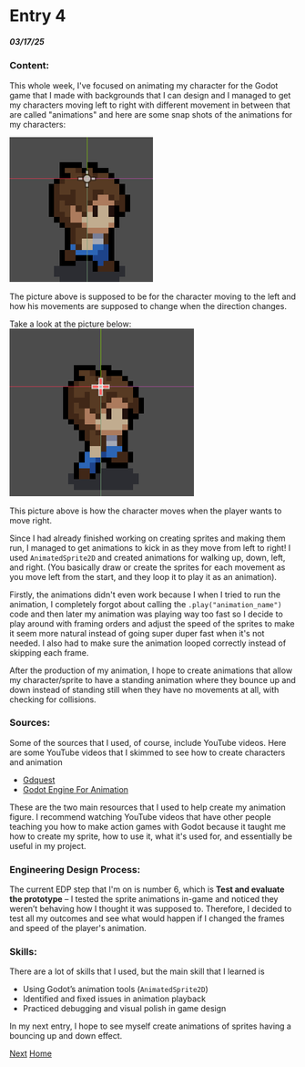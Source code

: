 
# Entry 4
##### 03/17/25

### Content:

This whole week, I've focused on animating my character for the Godot game that I made with backgrounds that I can design and I managed to get my characters moving left to right with different movement in between that are called "animations" and here are some snap shots of the animations for my characters: <br>

![godot Left animation character picture](sideview1.png) <br>

The picture above is supposed to be for the character  moving to the left and how his movements are supposed to change when the direction changes.

Take a look at the picture below:<br>
![godot Right animation character picture](sideview.png)<br>


This picture above is how the character moves when the player wants to move right.

Since I had already finished working on creating sprites and making them run, I managed to get animations to kick in as they move from left to right!
I used `AnimatedSprite2D` and created animations for walking up, down, left, and right. (You basically draw or create the sprites for each movement as you move left from the start, and they loop it to play it as an animation).

Firstly, the animations didn't even work because I when I tried to run the animation, I completely forgot about calling the `.play("animation_name")` code and then later my animation was playing way too fast so I decide to play around with framing orders and adjust the speed of the sprites to make it seem more natural instead of going super duper fast when it's not needed. I also had to make sure the animation looped correctly instead of skipping each frame.

After the production of my animation, I hope to create animations that allow my character/sprite to have a standing animation where they bounce up and down instead of standing still when they have no movements at all, with checking for collisions.

### Sources:

Some of the sources that I used, of course, include YouTube videos.
Here are some YouTube videos that I skimmed to see how to create characters and animation
- [Gdquest](https://www.youtube.com/watch?v=5V9f3MT86M8)
- [Godot Engine For Animation](https://docs.godotengine.org/en/stable/classes/class_animatedsprite2d.html)

These are the two main resources that I used to help create my animation figure. I recommend watching YouTube videos that have other people teaching you how to make action games with Godot because it taught me how to create my sprite, how to use it, what it's used for, and essentially be useful in my project.

### Engineering Design Process:
The current EDP step that I'm on is number 6, which is  **Test and evaluate the prototype** – I tested the sprite animations in-game and noticed they weren’t behaving how I thought it was supposed to. Therefore, I decided to test all my outcomes and see what would happen if I changed the frames and speed of the player's animation.
### Skills:
There are a lot of skills that I used, but the main skill that I learned is
- Using Godot’s animation tools (`AnimatedSprite2D`)
- Identified and fixed issues in animation playback
- Practiced debugging and visual polish in game design

In my next entry, I hope to see myself create animations of sprites having a bouncing up and down effect.

[Next](entry05.md)
[Home](../README.md)
